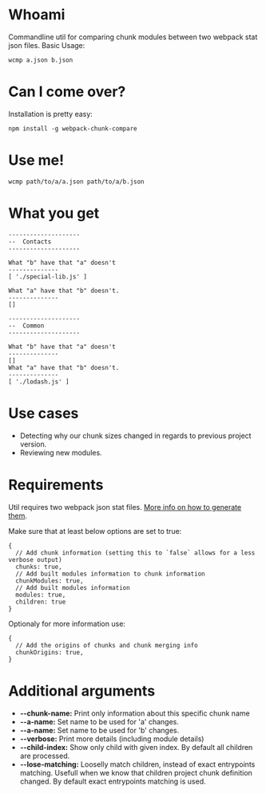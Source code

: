 # Whoami

Commandline util for comparing chunk modules between two webpack stat json files. 
Basic Usage: 
```
wcmp a.json b.json
```

# Can I come over?

Installation is pretty easy:
```
npm install -g webpack-chunk-compare
```

# Use me!

```
wcmp path/to/a/a.json path/to/a/b.json
```

# What you get

```
--------------------
--  Contacts
--------------------

What "b" have that "a" doesn't
--------------
[ './special-lib.js' ]

What "a" have that "b" doesn't.
--------------
[]

--------------------
--  Common
--------------------

What "b" have that "a" doesn't
--------------
[]
What "a" have that "b" doesn't.
--------------
[ './lodash.js' ]
```

# Use cases

* Detecting why our chunk sizes changed in regards to previous project version.
* Reviewing new modules.

# Requirements

Util requires two webpack json stat files. [More info on how to generate them](https://webpack.js.org/configuration/stats/).

Make sure that at least below options are set to true:
```
{
  // Add chunk information (setting this to `false` allows for a less verbose output)
  chunks: true,
  // Add built modules information to chunk information
  chunkModules: true,
  // Add built modules information
  modules: true,
  children: true
}
```

Optionaly for more information use:

```
{
  // Add the origins of chunks and chunk merging info
  chunkOrigins: true,
}
```

# Additional arguments

* **--chunk-name:** Print only information about this specific chunk name
* **--a-name:** Set name to be used for 'a' changes.
* **--a-name:** Set name to be used for 'b' changes.
* **--verbose:** Print more details (including module details)
* **--child-index:** Show only child with given index. By default all children are processed.
* **--lose-matching:** Looselly match children, instead of exact entrypoints matching. Usefull when we know that children project chunk definition changed. By default exact entrypoints matching is used.
